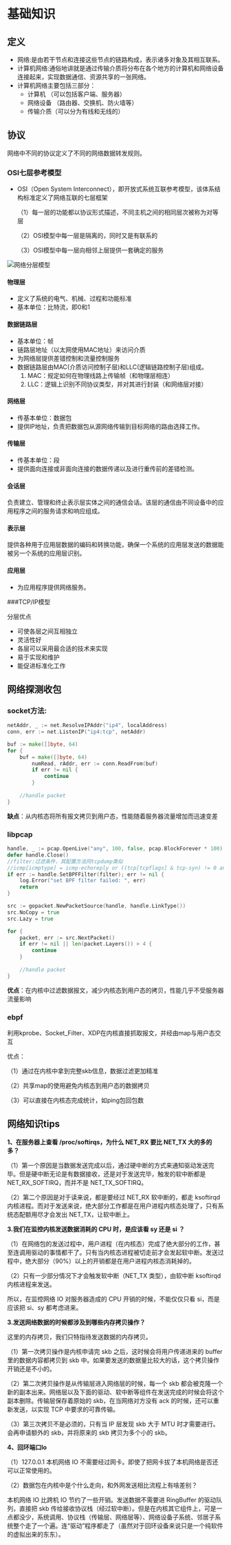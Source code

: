# 基础知识
## 定义
* 网络:是由若干节点和连接这些节点的链路构成，表示诸多对象及其相互联系。
* 计算机网络:通俗地讲就是通过传输介质将分布在各个地方的计算机和网络设备连接起来，实现数据通信、资源共享的一张网络。
* 计算机网络主要包括三部分：
    * 计算机 （可以包括客户端、服务器）
    * 网络设备 （路由器、交换机、防火墙等）
    * 传输介质（可以分为有线和无线的）

## 协议
网络中不同的协议定义了不同的网络数据转发规则。

### OSI七层参考模型

- OSI（Open System Interconnect），即开放式系统互联参考模型，该体系结构标准定义了网络互联的七层框架

    （1）每一层的功能都以协议形式描述，不同主机之间的相同层次被称为对等层

    （2）OSI模型中每一层是隔离的，同时又是有联系的

    （3）OSI模型中每一层向相邻上层提供一套确定的服务
    
![网络分层模型](vx_images/153491017227037.png)
    
#### 物理层
* 定义了系统的电气、机械、过程和功能标准
* 基本单位：比特流，即0和1

#### 数据链路层
* 基本单位：帧
* 链路层地址（以太网使用MAC地址）来访问介质
* 为网络层提供差错控制和流量控制服务
* 数据链路层由MAC(介质访问控制子层)和LLC(逻辑链路控制子层)组成。
    1. MAC：规定如何在物理线路上传输帧（和物理层相连）
    2. LLC：逻辑上识别不同协议类型，并对其进行封装（和网络层对接）

#### 网络层
* 传基本单位：数据包
* 提供IP地址，负责把数据包从源网络传输到目标网络的路由选择工作。

#### 传输层
* 传基本单位：段
* 提供面向连接或非面向连接的数据传递以及进行重传前的差错检测。

#### 会话层
负责建立、管理和终止表示层实体之间的通信会话。该层的通信由不同设备中的应用程序之间的服务请求和响应组成。    
    
#### 表示层
提供各种用于应用层数据的编码和转换功能，确保一个系统的应用层发送的数据能被另一个系统的应用层识别。

#### 应用层
 - 为应用程序提供网络服务。   
 
 
###TCP/IP模型

分层优点
- 可使各层之间互相独立
- 灵活性好
- 各层可以采用最合适的技术来实现
- 易于实现和维护
- 能促进标准化工作

## 网络探测收包

### socket方法:

```go
netAddr, _ := net.ResolveIPAddr("ip4", localAddress)
conn, err := net.ListenIP("ip4:tcp", netAddr)

buf := make([]byte, 64)
for {
    buf = make([]byte, 64)
		numRead, rAddr, err := conn.ReadFrom(buf)
		if err != nil {
			continue
		}
    
    //handle packet
}
```

**缺点**：从内核态将所有报文拷贝到用户态，性能随着服务器流量增加而迅速变差

### libpcap

```go
handle, _ := pcap.OpenLive("any", 100, false, pcap.BlockForever * 100)
defer handle.Close()
//filter:过滤条件，其配置方法同tcpdump类似
//icmp[icmptype] = icmp-echoreply or ((tcp[tcpflags] & tcp-syn) != 0 and src portrange 61248-61343)
if err := handle.SetBPFFilter(filter); err != nil {
    log.Error("set BPF filter failed: ", err)
    return
}

src := gopacket.NewPacketSource(handle, handle.LinkType())
src.NoCopy = true
src.Lazy = true

for {
    packet, err := src.NextPacket()
    if err != nil || len(packet.Layers()) > 4 {
        continue
    }
    
    //handle packet
}
```

**优点**：在内核中过滤数据报文，减少内核态到用户态的拷贝，性能几乎不受服务器流量影响

### ebpf

利用kprobe、Socket_Filter、XDP在内核直接抓取报文，并经由map与用户态交互

优点：

（1）通过在内核中拿到完整skb信息，数据过滤更加精准

（2）共享map的使用避免内核态到用户态的数据拷贝

（3）可以直接在内核态完成统计，如ping包回包数

## 网络知识tips

**1、在服务器上查看 /proc/softirqs，为什么 NET_RX 要比 NET_TX 大的多的多？**

（1）第一个原因是当数据发送完成以后，通过硬中断的方式来通知驱动发送完毕。但是硬中断无论是有数据接收，还是对于发送完毕，触发的软中断都是 NET_RX_SOFTIRQ，而并不是 NET_TX_SOFTIRQ。

（2）第二个原因是对于读来说，都是要经过 NET_RX 软中断的，都走 ksoftirqd 内核进程。而对于发送来说，绝大部分工作都是在用户进程内核态处理了，只有系统态配额用尽才会发出 NET_TX，让软中断上。

**3.我们在监控内核发送数据消耗的 CPU 时，是应该看 sy 还是 si ？**

（1）在网络包的发送过程中，用户进程（在内核态）完成了绝大部分的工作，甚至连调用驱动的事情都干了。只有当内核态进程被切走前才会发起软中断。发送过程中，绝大部分（90%）以上的开销都是在用户进程内核态消耗掉的。

（2）只有一少部分情况下才会触发软中断（NET_TX 类型），由软中断 ksoftirqd 内核进程来发送。

所以，在监控网络 IO 对服务器造成的 CPU 开销的时候，不能仅仅只看 si，而是应该把 si、sy 都考虑进来。

**3.发送网络数据的时候都涉及到哪些内存拷贝操作？**

这里的内存拷贝，我们只特指待发送数据的内存拷贝。

（1）第一次拷贝操作是内核申请完 skb 之后，这时候会将用户传递进来的 buffer 里的数据内容都拷贝到 skb 中。如果要发送的数据量比较大的话，这个拷贝操作开销还是不小的。

（2）第二次拷贝操作是从传输层进入网络层的时候，每一个 skb 都会被克隆一个新的副本出来。网络层以及下面的驱动、软中断等组件在发送完成的时候会将这个副本删除。传输层保存着原始的 skb，在当网络对方没有 ack 的时候，还可以重新发送，以实现 TCP 中要求的可靠传输。

（3）第三次拷贝不是必须的，只有当 IP 层发现 skb 大于 MTU 时才需要进行。会再申请额外的 skb，并将原来的 skb 拷贝为多个小的 skb。

**4、回环端口lo**

（1）127.0.0.1 本机网络 IO 不需要经过网卡。即使了把网卡拔了本机网络是否还可以正常使用的。

（2）数据包在内核中是个什么走向，和外网发送相比流程上有啥差别？

本机网络 IO 比跨机 IO 节约了一些开销。发送数据不需要进 RingBuffer 的驱动队列，直接把 skb 传给接收协议栈（经过软中断）。但是在内核其它组件上，可是一点都没少，系统调用、协议栈（传输层、网络层等）、网络设备子系统、邻居子系统整个走了一个遍。连“驱动”程序都走了（虽然对于回环设备来说只是一个纯软件的虚拟出来的东东）。